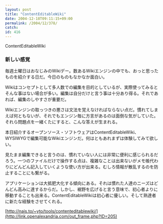 ```yaml
---
layout: post
title: "ContentEditableWiki"
date: 2004-12-18T09:11:15+09:00
permalink: /2004/12/378/
catch: 
id: 416
---
```

ContentEditableWiki  
<!--more-->

### 新しい感覚
  

毎週土曜日はおなじみのWikiデー。数あるWikiエンジンの中でも、おっと思ったものを紹介する日だ。今日のものもなかなか面白い。

  

Wikiはコンセプトとして多人数での編集を目的としているが、実際使ってみるとそんな事はない場合が多い。編集は自分だけと言う事は十分あり得る。それであれば、編集のしやすさが重要だ。

  

Wikiエンジンの取っつきの悪さは文法を覚えなければならない点だ。慣れてしまえば何ともないが、それでもエンジン毎に方言があるのは面倒な気がしていた。それら問題点を一緒くたにすると、こんな答えが生まれる。

  

本日紹介するオープンソース・ソフトウェアはContentEditableWiki、WYSIWYGで編集可能なWikiエンジンだ。何はともあれまずは体験してみて欲しい。

  

見たまま編集できると言うのは、慣れていない人には非常に便利に感じられるだろう。一つのファイルだけで操作する点は、複雑なことは出来ないがメモ帳代わりにどんどん記入していくような使い方が出来る。むしろ情報が散乱するのを防止することにも繋がる。

  

アプリケーションは大抵肥大化する傾向にある。それは慣れた人達のニーズはどんどん高みに達するからだ。しかし、裾野を広げると言う意味で、初心者よりに移動することも出来る。ContentEditableWikiは初心者に優しい。そして熟達者に新たな経験をさせてくれる。

  

[http://nais.to/~yto/tools/contenteditablewiki/](http://link.openalexandria.com/out_frame.php?ID=205)

